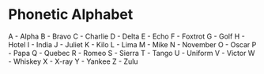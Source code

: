 # Phonetic Alphabet

A - Alpha
B - Bravo
C - Charlie
D - Delta
E - Echo
F - Foxtrot
G - Golf
H - Hotel
I - India
J - Juliet
K - Kilo
L - Lima
M - Mike
N - November
O - Oscar
P - Papa
Q - Quebec
R - Romeo
S - Sierra
T - Tango
U - Uniform
V - Victor
W - Whiskey
X - X-ray
Y - Yankee
Z - Zulu
